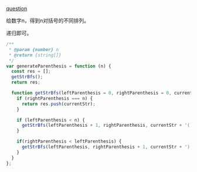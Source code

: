 [question](https://leetcode.com/problems/generate-parentheses/)

给数字n，得到n对括号的不同排列。

递归即可。

```js
/**
 * @param {number} n
 * @return {string[]}
 */
var generateParenthesis = function (n) {
  const res = [];
  getStrBfs();
  return res;

  function getStrBfs(leftParenthesis = 0, rightParenthesis = 0, currentStr = '') {
    if (rightParenthesis === n) {
      return res.push(currentStr);
    }

    if (leftParenthesis < n) {
      getStrBfs(leftParenthesis + 1, rightParenthesis, currentStr + '(');
    }

    if(rightParenthesis < leftParenthesis) {
      getStrBfs(leftParenthesis, rightParenthesis + 1, currentStr + ')');
    }
  }
};

```
